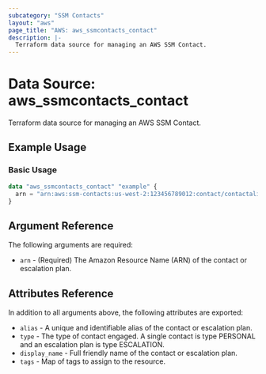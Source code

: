 ```yaml
---
subcategory: "SSM Contacts"
layout: "aws"
page_title: "AWS: aws_ssmcontacts_contact"
description: |-
  Terraform data source for managing an AWS SSM Contact.
---
```


# Data Source: aws_ssmcontacts_contact

Terraform data source for managing an AWS SSM Contact.

## Example Usage

### Basic Usage

```terraform
data "aws_ssmcontacts_contact" "example" {
  arn = "arn:aws:ssm-contacts:us-west-2:123456789012:contact/contactalias"
}
```

## Argument Reference

The following arguments are required:

* `arn` - (Required) The Amazon Resource Name (ARN) of the contact or escalation plan.

## Attributes Reference

In addition to all arguments above, the following attributes are exported:

* `alias` - A unique and identifiable alias of the contact or escalation plan.
* `type` - The type of contact engaged. A single contact is type PERSONAL and an escalation plan is type 
  ESCALATION.
* `display_name` - Full friendly name of the contact or escalation plan.
* `tags` - Map of tags to assign to the resource.
